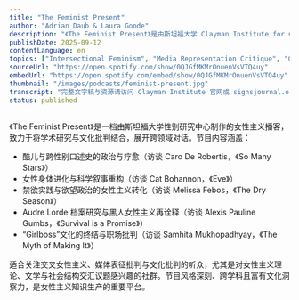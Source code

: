 ```yaml
---
title: "The Feminist Present"
author: "Adrian Daub & Laura Goode"
description: "《The Feminist Present》是由斯坦福大学 Clayman Institute for Gender Research 出品的播客，由 Adrian Daub 与 Laura Goode 主持。节目邀请女性主义学者、作家与活动家，探讨性别、文化与政治的交叉议题。内容涵盖酷儿口述史、女性身体进化、禁欲与欲望政治、Audre Lorde 的档案研究与“Girlboss”文化批判。风格融合学术深度与文化敏锐度，在女性主义知识生产与公共对话中具有重要地位。Spotify 评分为 4.7（86 条评论），在学术与文化女性主义播客中广受好评。"
publishDate: 2025-09-12
contentLanguage: en
topics: ["Intersectional Feminism", "Media Representation Critique", "Cultural Critique"]
sourceUrl: "https://open.spotify.com/show/0QJGfMKMrOnuenVsVTQ4uy"
embedUrl: "https://open.spotify.com/embed/show/0QJGfMKMrOnuenVsVTQ4uy"
thumbnail: "/images/podcasts/feminist-present.jpg"
transcript: "完整文字稿与资源请访问 Clayman Institute 官网或 signsjournal.org"
status: published
---
```


《The Feminist Present》是一档由斯坦福大学性别研究中心制作的女性主义播客，致力于将学术研究与文化批判结合，展开跨领域对话。节目内容涵盖：

- 酷儿与跨性别口述史的政治与疗愈（访谈 Caro De Robertis，《So Many Stars》）
- 女性身体进化与科学叙事重构（访谈 Cat Bohannon，《Eve》）
- 禁欲实践与欲望政治的女性主义转化（访谈 Melissa Febos，《The Dry Season》）
- Audre Lorde 档案研究与黑人女性主义再诠释（访谈 Alexis Pauline Gumbs，《Survival is a Promise》）
- “Girlboss”文化的终结与职场批判（访谈 Samhita Mukhopadhyay，《The Myth of Making It》）

适合关注交叉女性主义、媒体表征批判与文化批判的听众，尤其是对女性主义理论、文学与社会结构交汇议题感兴趣的社群。节目风格深刻、跨学科且富有文化洞察力，是女性主义知识生产的重要平台。
